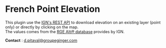 <html>
<body>
	<h1>French Point Elevation</h1>
	<div id='help' style='font-size:.9em;'>
		<p>This plugin use the <a href="https://geoservices.ign.fr/documentation/services/services-geoplateforme/altimetrie" target="_blank">IGN's REST API</a>
		to download elevation on an existing layer (point only) or directly by clicking on the map.<br>
        The values comes from the <a href="https://geoservices.ign.fr/rgealti" target="_blank">RGE Alti® database</a> provides by IGN.</p>
		<p><b>Contact</b> : <a href="mailto:d.pitaval@groupeginger.com">d.pitaval@groupeginger.com</a></p>
	</div>
</body>
</html>
